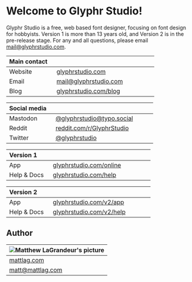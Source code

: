 # Welcome to Glyphr Studio!
Glyphr Studio is a free, web based font designer, focusing on font design for hobbyists. 
Version 1 is more than 13 years old, and Version 2 is in the pre-release stage.
For any and all questions, please email [mail@glyphrstudio.com](mailto:mail@glyphrstudio.com).

| Main contact &nbsp; |  &nbsp;  &nbsp;  &nbsp;  &nbsp;  &nbsp;  &nbsp;  &nbsp;  &nbsp;  &nbsp;  &nbsp;  &nbsp;  &nbsp;  &nbsp;  &nbsp;  &nbsp;  &nbsp;  &nbsp;  &nbsp;  &nbsp;  &nbsp;  &nbsp;  &nbsp;  &nbsp;  &nbsp;  &nbsp;  &nbsp;  &nbsp;  &nbsp;  &nbsp;  &nbsp; |
| :-- | :-- |
| Website | [glyphrstudio.com](https://www.glyphrstudio.com) |
| Email | [mail@glyphrstudio.com](mailto:mail@glyphrstudio.com) |
| Blog | [glyphrstudio.com/blog](https://www.glyphrstudio.com/blog/) |

| Social media &nbsp; |  &nbsp;  &nbsp;  &nbsp;  &nbsp;  &nbsp;  &nbsp;  &nbsp;  &nbsp;  &nbsp;  &nbsp;  &nbsp;  &nbsp;  &nbsp;  &nbsp;  &nbsp;  &nbsp;  &nbsp;  &nbsp;  &nbsp;  &nbsp;  &nbsp;  &nbsp;  &nbsp;  &nbsp;  &nbsp;  &nbsp;  &nbsp;  &nbsp;  &nbsp;  &nbsp; |
| :-- | :-- |
| Mastodon | <a rel="me" href="https://typo.social/@glyphrstudio">@glyphrstudio@typo.social</a> |
| Reddit | [reddit.com/r/GlyphrStudio](https://www.reddit.com/r/GlyphrStudio/) |
| Twitter | [@glyphrstudio](https://twitter.com/glyphrstudio) |

| Version 1 |  &nbsp;  &nbsp;  &nbsp;  &nbsp;  &nbsp;  &nbsp;  &nbsp;  &nbsp;  &nbsp;  &nbsp;  &nbsp;  &nbsp;  &nbsp;  &nbsp;  &nbsp;  &nbsp;  &nbsp;  &nbsp;  &nbsp;  &nbsp;  &nbsp;  &nbsp;  &nbsp;  &nbsp;  &nbsp;  &nbsp;  &nbsp;  &nbsp;  &nbsp;  &nbsp; |
| :-- | :-- |
| App | [glyphrstudio.com/online](https://www.glyphrstudio.com/online) |
| Help & Docs &nbsp; | [glyphrstudio.com/help](https://www.glyphrstudio.com/help/) |

| Version 2 |  &nbsp;  &nbsp;  &nbsp;  &nbsp;  &nbsp;  &nbsp;  &nbsp;  &nbsp;  &nbsp;  &nbsp;  &nbsp;  &nbsp;  &nbsp;  &nbsp;  &nbsp;  &nbsp;  &nbsp;  &nbsp;  &nbsp;  &nbsp;  &nbsp;  &nbsp;  &nbsp;  &nbsp;  &nbsp;  &nbsp;  &nbsp;  &nbsp;  &nbsp;  &nbsp; |
| :-- | :-- |
| App | [glyphrstudio.com/v2/app](https://www.glyphrstudio.com/v2/app) |
| Help & Docs &nbsp; | [glyphrstudio.com/v2/help](https://www.glyphrstudio.com/v2/help/) |



## Author
| ![Matthew LaGrandeur's picture](https://1.gravatar.com/avatar/f6f7b963adc54db7e713d7bd5f4903ec?s=70) |
|---|
| [mattlag.com](https://mattlag.com/) |
| [matt@mattlag.com](mailto:matt@mattlag.com) |
